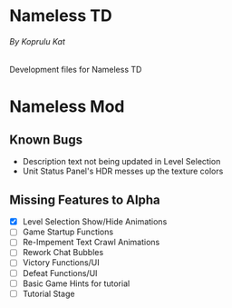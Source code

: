# Nameless TD
###### By Koprulu Kat

Development files for Nameless TD

# Nameless Mod

## Known Bugs
- Description text not being updated in Level Selection
- Unit Status Panel's HDR messes up the texture colors


## Missing Features to Alpha
- [x] Level Selection Show/Hide Animations
- [ ] Game Startup Functions
- [ ] Re-Impement Text Crawl Animations
- [ ] Rework Chat Bubbles 
- [ ] Victory Functions/UI
- [ ] Defeat Functions/UI
- [ ] Basic Game Hints for tutorial
- [ ] Tutorial Stage